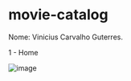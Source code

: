 # movie-catalog

Nome: Vinicius Carvalho Guterres.

1 - Home

![image](https://user-images.githubusercontent.com/64093692/235039252-3b5967a6-25a5-4c9c-afa8-a3790a1b7f2c.png)
